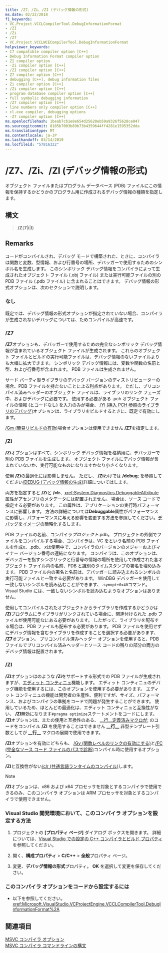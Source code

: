 ```yaml
---
title: /Z7、/Zi、/ZI (デバッグ情報の形式)
ms.date: 02/22/2018
f1_keywords:
- VC.Project.VCCLCompilerTool.DebugInformationFormat
- /ZI
- /Zi
- /Z7
- VC.Project.VCCLWCECompilerTool.DebugInformationFormat
helpviewer_keywords:
- C7 compatible compiler option [C++]
- Debug Information Format compiler option
- ZI compiler option
- -Zi compiler option [C++]
- /ZI compiler option [C++]
- Z7 compiler option [C++]
- debugging [C++], debug information files
- Zi compiler option [C++]
- /Zi compiler option [C++]
- program database compiler option [C++]
- full symbolic debugging information
- /Z7 compiler option [C++]
- line numbers only compiler option [C++]
- cl.exe compiler, debugging options
- -Z7 compiler option [C++]
ms.openlocfilehash: 1beab7cb1e8e654d25620eb59a9326f5628ce047
ms.sourcegitcommit: 8105b7003b89b73b4359644ff4281e1595352dda
ms.translationtype: MT
ms.contentlocale: ja-JP
ms.lasthandoff: 03/14/2019
ms.locfileid: "57816322"
---
```

# <a name="z7-zi-zi-debug-information-format"></a>/Z7、/Zi、/ZI (デバッグ情報の形式)

オブジェクト ファイルまたはプログラム データベース (PDB) ファイルにこの情報を保持するかどうかのプログラム用に作成されるデバッグ情報の種類を指定します。

## <a name="syntax"></a>構文

> **/Z**{**7**|**i**|**I**}

## <a name="remarks"></a>Remarks

コードがコンパイルされ、デバッグ モードで構築された、ときに、コンパイラは関数と変数、型情報、および行番号の場所、デバッガーで使用するためのシンボル名を生成します。 このシンボリック デバッグ情報をコンパイラによって生成されたオブジェクト ファイル (.obj ファイル) または実行可能ファイルの別の PDB ファイル (.pdb ファイル) に含まれることはできます。  デバッグ情報の形式オプションは、次のセクションで説明します。

### <a name="none"></a>なし

既定では、デバッグ情報の形式オプションが指定されていない場合、コンパイラが生成されないデバッグについては、ためコンパイルが高速です。

### <a name="z7"></a>/Z7

**/Z7**オプションも、デバッガーで使用するための完全なシンボリック デバッグ情報が含まれているオブジェクト ファイルが生成されます。 これらのオブジェクト ファイルとビルドの実行可能ファイルは、デバッグ情報のないファイルよりも大幅に拡大できます。 シンボリック デバッグ情報には、変数や関数の名前と型、および行番号が含まれます。 PDB ファイルは生成されません。

サード パーティ製ライブラリのデバッグ バージョンのディストリビューターの場合、PDB ファイルを持たないことによる利点があります。 ただし、プリコンパイル済みヘッダーのオブジェクト ファイルは、ライブラリのリンク フェーズ中、およびデバッグに必要です。 使用する必要がある .pch オブジェクト ファイルの情報 (とコードなし) を入力のみが場合、 [/Yl (挿入 PCH 参照のライブラリのデバッグ)](yl-inject-pch-reference-for-debug-library.md)オプションは、ライブラリをビルドするときに、既定で有効にします。

[/Gm (簡易リビルドの有効)](gm-enable-minimal-rebuild.md)場合オプションは使用できません **/Z7**を指定します。

### <a name="zi"></a>/ZI

**/Zi**オプションはすべて、シンボリック デバッグ情報を格納用に、デバッガーで別の PDB ファイルを生成します。 オブジェクト ファイルにデバッグ情報が含まれていないか、実行可能なものになりますかなり小さくなります。

使用 **/Zi**の最適化には影響しません。 ただし、 **/Zi**わけでは **/debug**; を参照してください[/DEBUG (デバッグ情報の生成)](debug-generate-debug-info.md)詳細についてはします。

両方を指定すると **/Zi**と **/clr**、<xref:System.Diagnostics.DebuggableAttribute>属性がアセンブリのメタデータには配置されません。 場合は、ソース コードで指定する必要があります。 この属性は、アプリケーションの実行時パフォーマンスに影響します。 方法の詳細については**Debuggable**属性がパフォーマンスに影響し、パフォーマンスに与える影響を変更する方法を参照してください。[デバッグをイメージの簡略化する](/dotnet/framework/debug-trace-profile/making-an-image-easier-to-debug)します。

PDB ファイルの名前、コンパイラ*プロジェクト*.pdb。 プロジェクトの外側でファイルをコンパイルする場合、コンパイラは、VC をという名前の PDB ファイルを作成*x*、.pdb、 *x*は使用中で、コンパイラのバージョンのメジャーおよびマイナー バージョン番号の連結になります。 コンパイラは、このオプションは、デバッガーを指すシンボリックと行番号の情報の場所を使用して作成された各オブジェクト ファイル内の名前、PDB と識別のタイムスタンプの署名を埋め込みます。 PDB ファイル内の署名と名前は、デバッガーに読み込まれるシンボルの実行可能ファイルと一致する必要があります。 WinDBG デバッガーを使用して一致しないシンボルを読み込むことができます、`.symopt+0x40`コマンド。 Visual Studio には、一致しないシンボルを読み込むようなオプションはありません。

使用してコンパイルされたオブジェクトからライブラリを作成するかどうかは **/Zi**プログラムにライブラリがリンクされている場合に、関連付けられた .pdb ファイルが使用可能なにある必要があります。 したがって、ライブラリを配布する場合は、PDB ファイルも配布する必要があります。 PDB ファイルを使用せずにデバッグ情報を含むライブラリを作成することを選択する必要があります、 **/Z7**オプション。 プリコンパイル済みヘッダー オプションを使用すると、PDB ファイルでプリコンパイル済みヘッダーとソース コードの残りの部分の両方のデバッグ情報は配置されます。

### <a name="zi"></a>/ZI

**/ZI**オプションはのような **/Zi**をサポートする形式での PDB ファイルが生成されますが、[エディット コンティニュ](/visualstudio/debugger/edit-and-continue-visual-cpp)機能します。 エディット コンティニュのデバッグ機能を使用するには、このオプションを使用する必要があります。 エディット コンティニュの機能は開発者の生産性、便利ですが、サイズ、パフォーマンス、およびコンパイラの準拠をコードで問題が発生することができます。 使用しているため、ほとんどの最適化は、エディット コンティニュと互換性がない、 **/ZI**無効になります`#pragma optimize`ステートメントをコードにします。 **/ZI**オプションは、またの使用と互換性のある、 [ &#95;&#95;行&#95;&#95;定義済みマクロが](../../preprocessor/predefined-macros.md); のコードをコンパイル **/ZI** を使用することはできません **&#95;&#95;行&#95;&#95;** 非型テンプレート引数としてが **&#95;&#95;行&#95;&#95;** マクロの展開で使用できます。

**/ZI**オプションを有効にどちらも、 [/Gy (関数レベルのリンクの有効にする)](gy-enable-function-level-linking.md)と[/FC (完全なソース コード ファイルのパスで診断)](fc-full-path-of-source-code-file-in-diagnostics.md)コンパイル時に使用するオプション。

**/ZI**と互換性がない[/clr (共通言語ランタイムのコンパイル)](clr-common-language-runtime-compilation.md)します。

> [!NOTE]
> **/ZI**オプションは、x86 および x64 プロセッサを対象とするコンパイラで使用できるのみ、このコンパイラ オプションは ARM プロセッサを対象とするコンパイラで使用できません。

### <a name="to-set-this-compiler-option-in-the-visual-studio-development-environment"></a>Visual Studio 開発環境において、このコンパイラ オプションを設定する方法

1. プロジェクトの **[プロパティ ページ]** ダイアログ ボックスを開きます。 詳細については、[Visual Studio での設定の C++ コンパイラとビルド プロパティ](../working-with-project-properties.md)を参照してください。

1. 開く、**構成プロパティ** > **C/C++** > **全般**プロパティ ページ。

1. 変更、**デバッグ情報の形式**プロパティ。 **OK** を選択して変更を保存してください。

### <a name="to-set-this-compiler-option-programmatically"></a>このコンパイラ オプションをコードから設定するには

- 以下を参照してください。<xref:Microsoft.VisualStudio.VCProjectEngine.VCCLCompilerTool.DebugInformationFormat%2A>

## <a name="see-also"></a>関連項目

[MSVC コンパイラ オプション](compiler-options.md)<br/>
[MSVC コンパイラ コマンドラインの構文](compiler-command-line-syntax.md)

